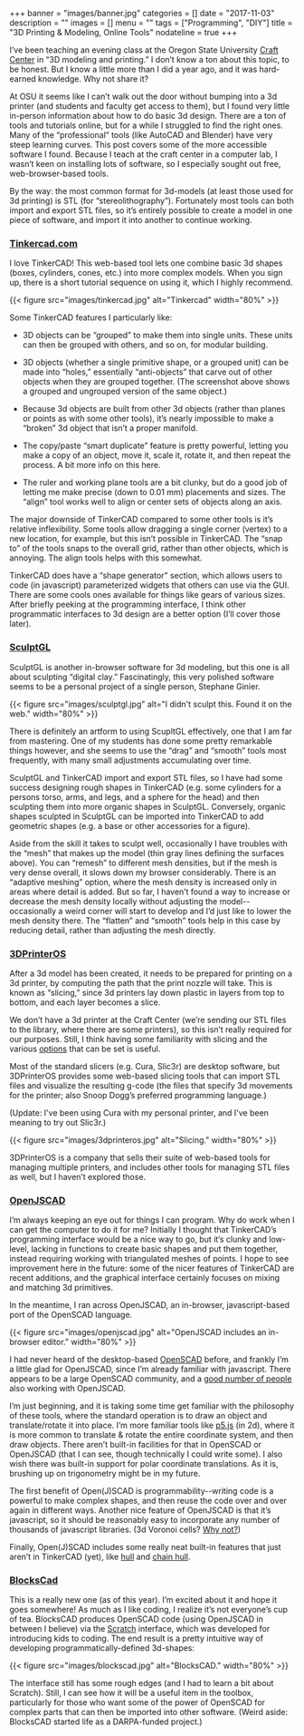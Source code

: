 +++
banner = "images/banner.jpg"
categories = []
date = "2017-11-03"
description = ""
images = []
menu = ""
tags = ["Programming", "DIY"]
title = "3D Printing & Modeling, Online Tools"
nodateline = true
+++


I’ve been teaching an evening class at the Oregon State University [Craft Center](https://www.facebook.com/OSUCraftCenter/) in “3D modeling and printing.” I don’t know a ton about this topic, to be honest. But I know a little more than I did a year ago, and it was hard-earned knowledge. Why not share it? 


At OSU it seems like I can’t walk out the door without bumping into a 3d printer (and students and faculty get access to them), but I found very little in-person information about how to do basic 3d design. There are a ton of tools and tutorials online, but for a while I struggled to find the right ones. Many of the “professional” tools (like AutoCAD and Blender) have very steep learning curves. This post covers some of the more accessible software I found. Because I teach at the craft center in a computer lab, I wasn’t keen on installing lots of software, so I especially sought out free, web-browser-based tools.


By the way: the most common format for 3d-models (at least those used for 3d printing) is STL (for “stereolithography”). Fortunately most tools can both import and export STL files, so it’s entirely possible to create a model in one piece of software, and import it into another to continue working. 


### [Tinkercad.com](http://tinkercad.com/)

I love TinkerCAD! This web-based tool lets one combine basic 3d shapes (boxes, cylinders, cones, etc.) into more complex models. When you sign up, there is a short tutorial sequence on using it, which I highly recommend.

{{< figure src="images/tinkercad.jpg" alt="Tinkercad" width="80%" >}}

Some TinkerCAD features I particularly like:

* 3D objects can be “grouped” to make them into single units. These units can then be grouped with others, and so on, for modular building.

* 3D objects (whether a single primitive shape, or a grouped unit) can be made into “holes,” essentially “anti-objects” that carve out of other objects when they are grouped together. (The screenshot above shows a grouped and ungrouped version of the same object.)

* Because 3d objects are built from other 3d objects (rather than planes or points as with some other tools), it’s nearly impossible to make a “broken” 3d object that isn’t a proper manifold.

* The copy/paste “smart duplicate” feature is pretty powerful, letting you make a copy of an object, move it, scale it, rotate it, and then repeat the process. A bit more info on this here.

* The ruler and working plane tools are a bit clunky, but do a good job of letting me make  precise (down to 0.01 mm) placements and sizes.
The “align” tool works well to align or center sets of objects along an axis.

The major downside of TinkerCAD compared to some other tools is it’s relative inflexibility. Some tools allow dragging a single corner (vertex) to a new location, for example, but this isn’t possible in TinkerCAD. The “snap to” of the tools snaps to the overall grid, rather than other objects, which is annoying. The align tools helps with this somewhat. 

TinkerCAD does have a “shape generator” section, which allows users to code (in javascript) parameterized widgets that others can use via the GUI. There are some cools ones available for things like gears of various sizes. After briefly peeking at the programming interface, I think other programmatic interfaces to 3d design are a better option (I’ll cover those later). 


### [SculptGL](https://stephaneginier.com/sculptgl/)

SculptGL is another in-browser software for 3d modeling, but this one is all about sculpting “digital clay.” Fascinatingly, this very polished software seems to be a personal project of a single person, Stephane Ginier. 

{{< figure src="images/sculptgl.jpg" alt="I didn't sculpt this. Found it on the web." width="80%" >}}


There is definitely an artform to using ScupltGL effectively, one that I am far from mastering. One of my students has done some pretty remarkable things however, and she seems to use the “drag” and “smooth” tools most frequently, with many small adjustments accumulating over time.

SculptGL and TinkerCAD import and export STL files, so I have had some success designing rough shapes in TinkerCAD (e.g. some cylinders for a persons torso, arms, and legs, and a sphere for the head) and then sculpting them into more organic shapes in SculptGL. Conversely, organic shapes sculpted in SculptGL can be imported into TinkerCAD to add geometric shapes (e.g. a base or other accessories for a figure). 

Aside from the skill it takes to sculpt well, occasionally I have troubles with the “mesh” that makes up the model (thin gray lines defining the surfaces above). You can “remesh” to different mesh densities, but if the mesh is very dense overall, it slows down my browser considerably. There is an “adaptive meshing” option, where the mesh density is increased only in areas where detail is added. But so far, I haven’t found a way to increase or decrease the mesh density locally without adjusting the model--occasionally a weird corner will start to develop and I’d just like to lower the mesh density there. The “flatten” and “smooth” tools help in this case by reducing detail, rather than adjusting the mesh directly.

### [3DPrinterOS](http://3dprinteros.com)

After a 3d model has been created, it needs to be prepared for printing on a 3d printer, by computing the path that the print nozzle will take. This is known as “slicing,” since 3d printers lay down plastic in layers from top to bottom, and each layer becomes a slice. 

We don’t have a 3d printer at the Craft Center (we’re sending our STL files to the library, where there are some printers), so this isn’t really required for our purposes. Still, I think having some familiarity with slicing and the various [options](https://pinshape.com/blog/3d-slicer-settings-5-things-you-need-to-know-about-3d-printing-software/) that can be set is useful. 

Most of the standard slicers (e.g. Cura, Slic3r) are desktop software, but 3DPrinterOS provides some web-based slicing tools that can import STL files and visualize the resulting g-code (the files that specify 3d movements for the printer; also Snoop Dogg’s preferred programming language.)

(Update: I've been using Cura with my personal printer, and I've been meaning to try out Slic3r.)

{{< figure src="images/3dprinteros.jpg" alt="Slicing." width="80%" >}}

3DPrinterOS is a company that sells their suite of web-based tools for managing multiple printers, and includes other tools for managing STL files as well, but I haven’t explored those.

### [OpenJSCAD](https://openjscad.org/)

I’m always keeping an eye out for things I can program. Why do work when I can get the computer to do it for me? Initially I thought that TinkerCAD’s programming interface would be a nice way to go, but it’s clunky and low-level, lacking in functions to create basic shapes and put them together, instead requiring working with triangulated meshes of points. I hope to see improvement here in the future: some of the nicer features of TinkerCAD are recent additions, and the graphical interface certainly focuses on mixing and matching 3d primitives.


In the meantime, I ran across OpenJSCAD, an in-browser, javascript-based port of the OpenSCAD language. 

{{< figure src="images/openjscad.jpg" alt="OpenJSCAD includes an in-browser editor." width="80%" >}}

I had never heard of the desktop-based [OpenSCAD](http://www.openscad.org/) before, and frankly I’m a little glad for OpenJSCAD, since I’m already familiar with javascript. There appears to be a large OpenSCAD community, and a [good number of people](https://plus.google.com/communities/114958480887231067224) also working with OpenJSCAD. 

I’m just beginning, and it is taking some time get familiar with the philosophy of these tools, where the standard operation is to draw an object and translate/rotate it into place. I’m more familiar tools like [p5.js](https://p5js.org/) (in 2d), where it is more common to translate & rotate the entire coordinate system, and then draw objects. There aren’t built-in facilities for that in OpenSCAD or OpenJSCAD (that I can see, though technically I could write some). I also wish there was built-in support for polar coordinate translations. As it is, brushing up on trigonometry might be in my future.

The first benefit of Open(J)SCAD is programmability--writing code is a powerful to make complex shapes, and then reuse the code over and over again in different ways. Another nice feature of OpenJSCAD is that it’s javascript, so it should be reasonably easy to incorporate any number of thousands of javascript libraries. (3d Voronoi cells? [Why not?](https://github.com/mikolalysenko/voronoi-diagram))

Finally, Open(J)SCAD includes some really neat built-in features that just aren’t in TinkerCAD (yet), like [hull](https://en.wikibooks.org/wiki/OpenJSCAD_User_Guide#Hull) and [chain hull](https://en.wikibooks.org/wiki/OpenJSCAD_User_Guide#Chain_Hull).

### [BlocksCad](https://www.blockscad3d.com/)

This is a really new one (as of this year). I’m excited about it and hope it goes somewhere! As much as I like coding, I realize it’s not everyone’s cup of tea. BlocksCAD produces OpenSCAD code (using OpenJSCAD in between I believe) via the [Scratch](https://scratch.mit.edu/) interface, which was developed for introducing kids to coding. The end result is a pretty intuitive way of developing programmatically-defined 3d-shapes:

{{< figure src="images/blockscad.jpg" alt="BlocksCAD." width="80%" >}}

The interface still has some rough edges (and I had to learn a bit about Scratch). Still, I can see how it will be a useful item in the toolbox, particularly for those who want some of the power of OpenSCAD for complex parts that can then be imported into other software.
(Weird aside: BlocksCAD started life as a DARPA-funded project.)

